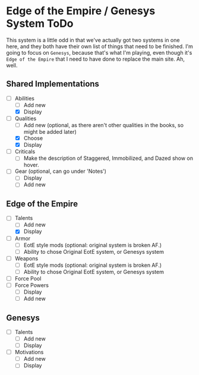 # Edge of the Empire / Genesys System ToDo

This system is a little odd in that we've actually got two systems in one here, and they both have their own list of
things that need to be finished. I'm going to focus on `Genesys`, because that's what I'm playing, even though it's  
`Edge of the Empire` that I need to have done to replace the main site. Ah, well.

## Shared Implementations

- [ ] Abilities
    - [ ] Add new
    - [X] Display
- [ ] Qualities
    - [ ] Add new (optional, as there aren't other qualities in the books, so might be added later)
    - [X] Choose
    - [X] Display
- [ ] Criticals
    - [ ] Make the description of Staggered, Immobilized, and Dazed show on hover.
- [ ] Gear (optional, can go under 'Notes')
    - [ ] Display
    - [ ] Add new

## Edge of the Empire

- [ ] Talents
    - [ ] Add new
    - [X] Display
- [ ] Armor
    - [ ] EotE style mods (optional: original system is broken AF.)
    - [ ] Ability to chose Original EotE system, or Genesys system
- [ ] Weapons
    - [ ] EotE style mods (optional: original system is broken AF.)
    - [ ] Ability to chose Original EotE system, or Genesys system
- [ ] Force Pool
- [ ] Force Powers
    - [ ] Display
    - [ ] Add new

## Genesys

- [ ] Talents
    - [ ] Add new
    - [ ] Display
- [ ] Motivations
    - [ ] Add new
    - [ ] Display
